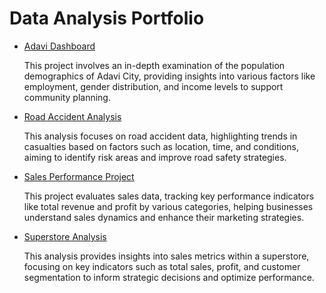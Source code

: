 # Data Analysis Portfolio

- [Adavi Dashboard](AdaviDemographicAnalysis)

    This project involves an in-depth examination of the population demographics of Adavi City, providing insights into various factors like employment, gender distribution, and income levels to support community planning.

- [Road Accident Analysis](RoadAccidentAnalysis)
    
  This analysis focuses on road accident data, highlighting trends in casualties based on factors such as location, time, and conditions, aiming to identify risk areas and improve road safety strategies.

- [Sales Performance Project](SalesPerformanceProject)

  This project evaluates sales data, tracking key performance indicators like total revenue and profit by various categories, helping businesses understand sales dynamics and enhance their marketing strategies.

- [Superstore Analysis](SuperstoreProject)

  This analysis provides insights into sales metrics within a superstore, focusing on key indicators such as total sales, profit, and customer segmentation to inform strategic decisions and optimize performance.

